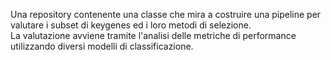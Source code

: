 
Una repository contenente una classe che mira a costruire una pipeline per valutare i subset di keygenes ed i loro metodi di selezione.		
La valutazione avviene tramite l'analisi delle metriche di performance utilizzando diversi modelli di classificazione.	






	
